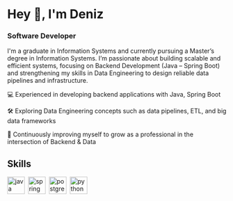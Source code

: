 # Hey 👋, I'm Deniz
### Software Developer

I'm a graduate in Information Systems and currently pursuing a Master’s degree in Information Systems.
I’m passionate about building scalable and efficient systems, focusing on Backend Development (Java – Spring Boot) and strengthening my skills in Data Engineering to design reliable data pipelines and infrastructure.

💻 Experienced in developing backend applications with Java, Spring Boot

🛠️ Exploring Data Engineering concepts such as data pipelines, ETL, and big data frameworks

🚀 Continuously improving myself to grow as a professional in the intersection of Backend & Data


## Skills

<p align="left">
<img src="https://cdn.jsdelivr.net/gh/devicons/devicon/icons/java/java-original.svg" alt="java" width="40" height="40"/>&nbsp;
<img src="https://cdn.jsdelivr.net/gh/devicons/devicon/icons/spring/spring-original.svg" alt="spring" width="40" height="40"/>&nbsp;
<img src="https://cdn.jsdelivr.net/gh/devicons/devicon/icons/postgresql/postgresql-original.svg" alt="postgresql" width="40" height="40"/>&nbsp;
<img src="https://cdn.jsdelivr.net/gh/devicons/devicon/icons/python/python-original.svg" alt="python" width="40" height="40"/>&nbsp;
</p>

